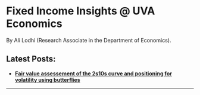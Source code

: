 

<h1>Fixed Income Insights @ UVA Economics</h1>


By Ali Lodhi (Research Associate in the Department of Economics).

## Latest Posts:

- [**Fair value assessement of the 2s10s curve and positioning for volatility using butterflies**](post_1/body.md)




---


